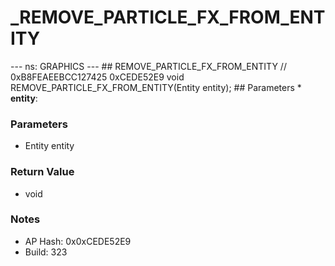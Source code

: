 # _REMOVE_PARTICLE_FX_FROM_ENTITY

--- ns: GRAPHICS --- ## REMOVE_PARTICLE_FX_FROM_ENTITY  // 0xB8FEAEEBCC127425 0xCEDE52E9 void REMOVE_PARTICLE_FX_FROM_ENTITY(Entity entity);   ## Parameters * **entity**:

### Parameters
* Entity entity

### Return Value
* void

### Notes
* AP Hash: 0x0xCEDE52E9
* Build: 323

